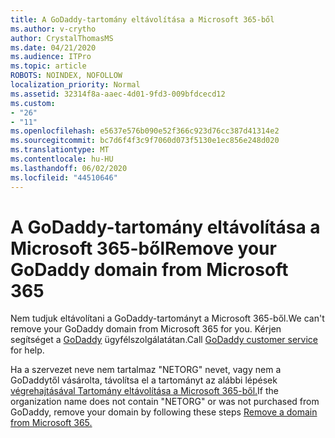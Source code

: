 ```yaml
---
title: A GoDaddy-tartomány eltávolítása a Microsoft 365-ből
ms.author: v-crytho
author: CrystalThomasMS
ms.date: 04/21/2020
ms.audience: ITPro
ms.topic: article
ROBOTS: NOINDEX, NOFOLLOW
localization_priority: Normal
ms.assetid: 32314f8a-aaec-4d01-9fd3-009bfdcecd12
ms.custom:
- "26"
- "11"
ms.openlocfilehash: e5637e576b090e52f366c923d76cc387d41314e2
ms.sourcegitcommit: bc7d6f4f3c9f7060d073f5130e1ec856e248d020
ms.translationtype: MT
ms.contentlocale: hu-HU
ms.lasthandoff: 06/02/2020
ms.locfileid: "44510646"
---
```

# <a name="remove-your-godaddy-domain-from-microsoft-365"></a><span data-ttu-id="6dfd8-102">A GoDaddy-tartomány eltávolítása a Microsoft 365-ből</span><span class="sxs-lookup"><span data-stu-id="6dfd8-102">Remove your GoDaddy domain from Microsoft 365</span></span>

<span data-ttu-id="6dfd8-103">Nem tudjuk eltávolítani a GoDaddy-tartományt a Microsoft 365-ből.</span><span class="sxs-lookup"><span data-stu-id="6dfd8-103">We can't remove your GoDaddy domain from Microsoft 365 for you.</span></span> <span data-ttu-id="6dfd8-104">Kérjen segítséget a [GoDaddy](https://aka.ms/contact-godaddy) ügyfélszolgálatátan.</span><span class="sxs-lookup"><span data-stu-id="6dfd8-104">Call [GoDaddy customer service](https://aka.ms/contact-godaddy) for help.</span></span>
  
<span data-ttu-id="6dfd8-105">Ha a szervezet neve nem tartalmaz "NETORG" nevet, vagy nem a GoDaddytől vásárolta, távolítsa el a tartományt az alábbi lépések [végrehajtásával Tartomány eltávolítása a Microsoft 365-ből.](https://docs.microsoft.com/microsoft-365/admin/get-help-with-domains/remove-a-domain)</span><span class="sxs-lookup"><span data-stu-id="6dfd8-105">If the organization name does not contain "NETORG" or was not purchased from GoDaddy, remove your domain by following these steps [Remove a domain from Microsoft 365.](https://docs.microsoft.com/microsoft-365/admin/get-help-with-domains/remove-a-domain)</span></span>
  